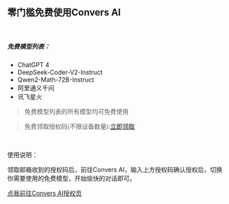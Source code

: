 ## 零门槛免费使用Convers AI

<br>

##### 免费模型列表：
- ChatGPT 4
- DeepSeek-Coder-V2-Instruct
- Qwen2-Math-72B-Instruct
- 阿里通义千问
- 讯飞星火<br>
> 免费模型列表的所有模型均可免费使用<br>

> 免费领取授权码(不限设备数量):[立即领取](https://ai1.yjie.fun/#/login)<br>

<br>

使用说明：

领取邮箱收到的授权码后，前往Convers AI，输入上方授权码确认授权后，切换你需要使用的免费模型，开始愉快的对话即可。

[点我前往Convers AI授权页](https://ai1.yjie.fun/#/auth)
